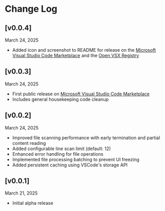 # Change Log

## [v0.0.4]

March 24, 2025

- Added icon and screenshot to README for release on the [Microsoft Visual Studio Code Marketplace](https://marketplace.visualstudio.com/items?itemName=WilliamCallahan.flag-deprecated-files) and the [Open VSX Registry](https://open-vsx.org/extension/williamcallahan/flag-deprecated-files)

## [v0.0.3]

March 24, 2025

- First public release on [Microsoft Visual Studio Code Marketplace](https://marketplace.visualstudio.com/items?itemName=WilliamCallahan.flag-deprecated-files)
- Includes general housekeeping code cleanup

## [v0.0.2]

March 24, 2025

- Improved file scanning performance with early termination and partial content reading
- Added configurable line scan limit (default: 12)
- Enhanced error handling for file operations
- Implemented file processing batching to prevent UI freezing
- Added persistent caching using VSCode's storage API

## [v0.0.1]

March 21, 2025

- Initial alpha release
